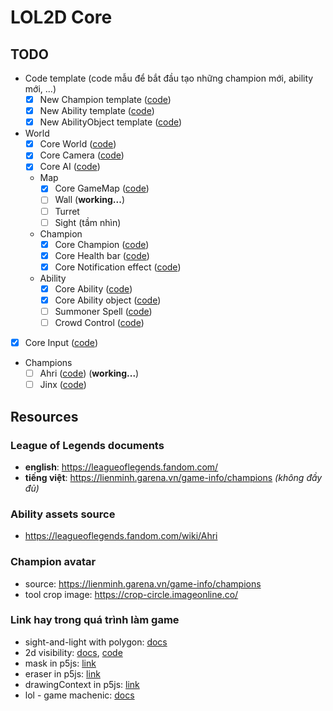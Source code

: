 # LOL2D Core

## TODO

- Code template (code mẫu để bắt đầu tạo những champion mới, ability mới, ...)
  - [x] New Champion template ([code](js/template/champion.template.js))
  - [x] New Ability template ([code](js/template/ability.template.js))
  - [x] New AbilityObject template ([code](js/template/ability-object.template.js))
- World
  - [x] Core World ([code](js/core/world.core.js))
  - [x] Core Camera ([code](js/core/camera.core.js))
  - [x] Core AI ([code](js/core/ai.core.js))
  - Map
    - [x] Core GameMap ([code](js/core/gamemap.core.js))
    - [ ] Wall (**working...**)
    - [ ] Turret
    - [ ] Sight (tầm nhìn)
  - Champion
    - [x] Core Champion ([code](js/core/champion.core.js))
    - [x] Core Health bar ([code](js/core/health-bar.core.js))
    - [x] Core Notification effect ([code](js/core/noti-effect.core.js))
  - Ability
    - [x] Core Ability ([code](js/core/ability.core.js))
    - [x] Core Ability object ([code](js/core/ability-object.core.js))
    - [ ] Summoner Spell ([code](js/extends/summoner-spell))
    - [ ] Crowd Control ([code](js/extends/crowd-control))
- [x] Core Input ([code](js/core/input.core.js))
- Champions
  - [ ] Ahri ([code](js/extends/champion/ahri)) (**working...**)
  - [ ] Jinx ([code](js/extends/champion/jinx))

## Resources

### League of Legends documents

- **english**: <https://leagueoflegends.fandom.com/>
- **tiếng việt**: <https://lienminh.garena.vn/game-info/champions> *(không đầy đủ)*

### Ability assets source

- <https://leagueoflegends.fandom.com/wiki/Ahri>

### Champion avatar

- source: <https://lienminh.garena.vn/game-info/champions>
- tool crop image: <https://crop-circle.imageonline.co/>

### Link hay trong quá trình làm game

- sight-and-light with polygon: [docs](https://ncase.me/sight-and-light/)
- 2d visibility: [docs](https://www.redblobgames.com/articles/visibility/), [code](https://www.redblobgames.com/articles/visibility/)
- mask in p5js: [link](https://editor.p5js.org/figraham/sketches/vOUjYwE3Z)
- eraser in p5js: [link](https://editor.p5js.org/stalgiag/sketches/eCsygQ7-5)
- drawingContext in p5js: [link](https://p5js.org/reference/#/p5/drawingContext)
- lol - game machenic: [docs](https://leagueoflegends.fandom.com/wiki/Category:Gameplay_elements)
